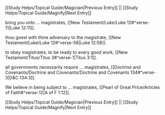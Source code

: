 [[Study Helps/Topical Guide/Magician|Previous Entry]]  ||  [[Study Helps/Topical Guide/Magnify|Next Entry]]

 bring you unto ... magistrates, [[New Testament/Luke/Luke 12#^verse-11|Luke 12:11]].

 thou goest with thine adversary to the magistrate, [[New Testament/Luke/Luke 12#^verse-58|Luke 12:58]].

 to obey magistrates, to be ready to every good work, [[New Testament/Titus/Titus 3#^verse-1|Titus 3:1]].

 all governments necessarily require ... magistrates, [[Doctrine and Covenants/Doctrine and Covenants/Doctrine and Covenants 134#^verse-3|D&C 134:3]].

 We believe in being subject to ... magistrates, [[Pearl of Great Price/Articles of Faith#^verse-12|A of F 1:12]].

[[Study Helps/Topical Guide/Magician|Previous Entry]]  ||  [[Study Helps/Topical Guide/Magnify|Next Entry]]
